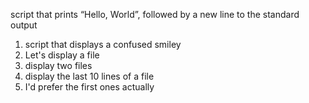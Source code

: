 script that prints “Hello, World”, followed by a new line to the standard output
1. script that displays a confused smiley 
2. Let's display a file
3. display two files 
4. display the last 10 lines of a file 
5. I'd prefer the first ones actually

